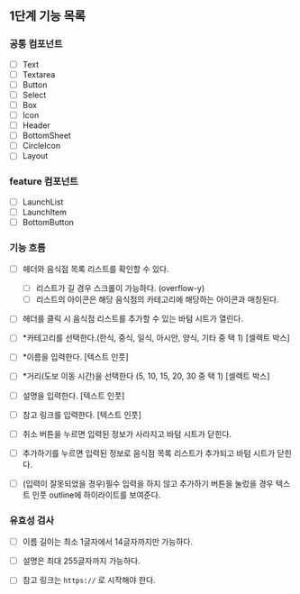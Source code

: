 ## 1단계 기능 목록

### 공통 컴포넌트

- [ ] Text
- [ ] Textarea
- [ ] Button
- [ ] Select
- [ ] Box
- [ ] Icon
- [ ] Header
- [ ] BottomSheet
- [ ] CircleIcon
- [ ] Layout

### feature 컴포넌트

- [ ] LaunchList
- [ ] LaunchItem
- [ ] BottomButton

### 기능 흐름

- [ ] 헤더와 음식점 목록 리스트를 확인할 수 있다.
  - [ ] 리스트가 길 경우 스크롤이 가능하다. (overflow-y)
  - [ ] 리스트의 아이콘은 해당 음식점의 카테고리에 해당하는 아이콘과 매칭된다.
- [ ] 헤더를 클릭 시 음식점 리스트를 추가할 수 있는 바텀 시트가 열린다.
- [ ] *카테고리를 선택한다.(한식, 중식, 일식, 아시안, 양식, 기타 중 택 1) [셀렉트 박스]
- [ ] *이름을 입력한다. [텍스트 인풋]
- [ ] *거리(도보 이동 시간)을 선택한다 (5, 10, 15, 20, 30 중 택 1) [셀렉트 박스]
- [ ] 설명을 입력한다. [텍스트 인풋]
- [ ] 참고 링크를 입력한다. [텍스트 인풋]
- [ ] 취소 버튼을 누르면 입력된 정보가 사라지고 바텀 시트가 닫힌다.
- [ ] 추가하기를 누르면 입력된 정보로 음식점 목록 리스트가 추가되고 바텀 시트가 닫힌다.
- [ ] (입력이 잘못되었을 경우)필수 입력을 하지 않고 추가하기 버튼을 눌렀을 경우 텍스트 인풋 outline에 하이라이트를 보여준다.


### 유효성 검사

- [ ] 이름 길이는 최소 1글자에서 14글자까지만 가능하다.
- [ ] 설명은 최대 255글자까지 가능하다.
- [ ] 참고 링크는 `https://` 로 시작해야 한다. 

